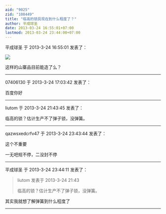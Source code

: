 ```yaml
---
aid: "9025"
zid: "108449"
title: "临高的锁具现在到什么程度了？"
author: 平成球圣
date: 2013-03-24 16:55:01+07:00
lastmod: 2013-03-24 23:44:00+07:00
---
```


平成球圣 于 2013-3-24 16:55:01 发表了：

![](http://b.hiphotos.baidu.com/album/s%3D311%3Bq%3D90/sign=22598472cb8065387feaa212a6e6d079/e7cd7b899e510fb3be6e76abd833c895d1430c92.jpg?v=tbs)

这样的山寨品目前能造了么？

---

07406130 于 2013-3-24 17:03:42 发表了：

百度你好

---

liutom 于 2013-3-24 21:43:45 发表了：

临高的锁？估计生产不了弹子锁，没弹簧。

---

qazwsxedcrfv47 于 2013-3-24 23:43:44 发表了：

这个不重要

一无吧规不停，二没封不停

---

平成球圣 于 2013-3-24 23:44:11 发表了：

> liutom 发表于 2013-3-24 21:43
>
> 临高的锁？估计生产不了弹子锁，没弹簧。

其实我就想了解弹簧到什么程度了

---
